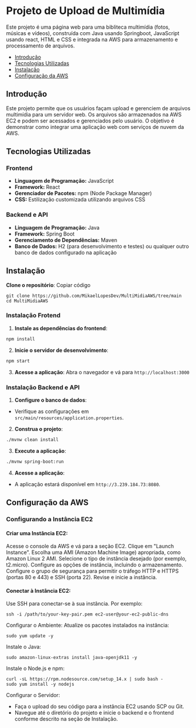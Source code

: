 # Projeto de Upload de Multimídia
Este projeto é uma página web para uma bibliteca multimídia (fotos, músicas e vídeos), construída com Java usando Springboot, JavaScript usando react, HTML e CSS e integrada na AWS para armazenamento e processamento de arquivos.

- [Introdução](#introducao)
- [Tecnologias Utilizadas](#tecnologias-utilizadas)
- [Instalação](#instalacao)
- [Configuração da AWS](#configuracao-da-aws)

## Introdução
Este projeto permite que os usuários façam upload e gerenciem de arquivos multimídia para um servidor web. Os arquivos são armazenados na AWS EC2 e podem ser acessados e gerenciados pelo usuário. O objetivo é demonstrar como integrar uma aplicação web com serviços de nuvem da AWS.

## Tecnologias Utilizadas
### Frontend
- **Linguagem de Programação:** JavaScript
- **Framework:** React
- **Gerenciador de Pacotes:** npm (Node Package Manager)
- **CSS:** Estilização customizada utilizando arquivos CSS

### Backend e API
- **Linguagem de Programação:** Java
- **Framework:** Spring Boot
- **Gerenciamento de Dependências:** Maven
- **Banco de Dados:** H2 (para desenvolvimento e testes) ou qualquer outro banco de dados configurado na aplicação


## Instalação
**Clone o repositório**:
Copiar código
```
git clone https://github.com/MikaelLopesDev/MultiMidiaAWS/tree/main
cd MultiMidiaAWS
```
### Instalação Frotend
1. **Instale as dependências do frontend**:
```sh
npm install
```

2. **Inicie o servidor de desenvolvimento**:
```sh
npm start
```

3. **Acesse a aplicação**:
Abra o navegador e vá para `http://localhost:3000`

### Instalação Backend e API

1. **Configure o banco de dados**:
- Verifique as configurações em `src/main/resources/application.properties`.

2. **Construa o projeto**:
```sh
./mvnw clean install
```

3. **Execute a aplicação**:
```sh
./mvnw spring-boot:run
```

4. **Acesse a aplicação**:
- A aplicação estará disponível em `http://3.239.184.73:8080`.



## Configuração da AWS
### Configurando a Instância EC2
#### Criar uma Instância EC2:
Acesse o console da AWS e vá para a seção EC2.
Clique em "Launch Instance".
Escolha uma AMI (Amazon Machine Image) apropriada, como Amazon Linux 2 AMI.
Selecione o tipo de instância desejado (por exemplo, t2.micro).
Configure as opções de instância, incluindo o armazenamento.
Configure o grupo de segurança para permitir o tráfego HTTP e HTTPS (portas 80 e 443) e SSH (porta 22).
Revise e inicie a instância.
#### Conectar à Instância EC2:

Use SSH para conectar-se à sua instância. Por exemplo:
```
ssh -i /path/to/your-key-pair.pem ec2-user@your-ec2-public-dns
```

Configurar o Ambiente:
Atualize os pacotes instalados na instância:
```
sudo yum update -y
```
Instale o Java:
```
sudo amazon-linux-extras install java-openjdk11 -y
```
Instale o Node.js e npm:
```
curl -sL https://rpm.nodesource.com/setup_14.x | sudo bash -
sudo yum install -y nodejs
```
Configurar o Servidor:

- Faça o upload do seu código para a instância EC2 usando SCP ou Git.
- Navegue até o diretório do projeto e inicie o backend e o frontend conforme descrito na seção de Instalação.
